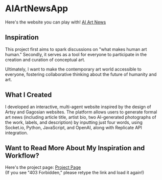 # AIArtNewsApp

Here's the website you can play with!
[AI Art News](https://ai-art-news-c4c974caac00.herokuapp.com)

## Inspiration
This project first aims to spark discussions on "what makes human art human." Secondly, it serves as a tool for everyone to participate in the creation and curation of conceptual art.

Ultimately, I want to make the contemporary art world accessible to everyone, fostering collaborative thinking about the future of humanity and art.

## What I Created
I developed an interactive, multi-agent website inspired by the design of Artsy and Gagosian websites. The platform allows users to generate formal art news (including article title, artist bio, two AI-generated photographs of the work, labels, and description) by inputting just four words, using Socket.io, Python, JavaScript, and OpenAI, along with Replicate API integration.

## Want to Read More About My Inspiration and Workflow?
Here's the project page: [Project Page](https://luluyueyiwang.com/artnews/)  
(If you see "403 Forbidden," please retype the link and load it again!)
